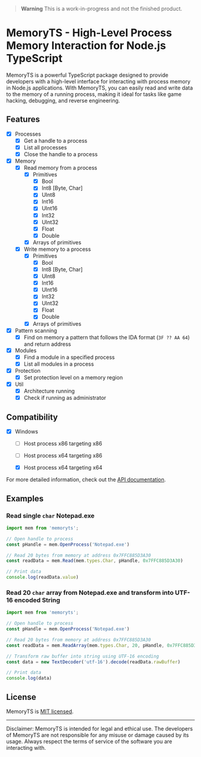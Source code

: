 > **Warning**
> This is a work-in-progress and not the finished product.

# MemoryTS - High-Level Process Memory Interaction for Node.js TypeScript

MemoryTS is a powerful TypeScript package designed to provide developers with a high-level interface for interacting with process memory in Node.js applications. With MemoryTS, you can easily read and write data to the memory of a running process, making it ideal for tasks like game hacking, debugging, and reverse engineering.

<!-- ![MemoryTS Demo](demo.gif) -->

## Features
- [x] Processes
  - [x] Get a handle to a process
  - [x] List all processes
  - [x] Close the handle to a process

- [x] Memory
  - [x] Read memory from a process
    - [x] Primitives
      - [x] Bool
      - [x] Int8 [Byte, Char]
      - [x] UInt8
      - [x] Int16
      - [x] UInt16
      - [x] Int32
      - [x] UInt32
      - [x] Float
      - [x] Double
    - [x] Arrays of primitives

  - [x] Write memory to a process
    - [x] Primitives
      - [x] Bool
      - [x] Int8 [Byte, Char]
      - [x] UInt8
      - [x] Int16
      - [x] UInt16
      - [x] Int32
      - [x] UInt32
      - [x] Float
      - [x] Double
    - [x] Arrays of primitives

- [x] Pattern scanning
  - [x] Find on memory a pattern that follows the IDA format (`3F ?? AA 64`) and return address

- [x] Modules
  - [x] Find a module in a specified process 
  - [x] List all modules in a process

- [x] Protection
  - [x] Set protection level on a memory region

- [x] Util
  - [x] Architecture running
  - [x] Check if running as administrator

## Compatibility
- [x] Windows
  - [ ] Host process x86 targeting x86
  - [ ] Host process x64 targeting x86
  - [x] Host process x64 targeting x64


For more detailed information, check out the [API documentation](API.md).

## Examples
### Read single `char` Notepad.exe
```ts
import mem from 'memoryts';

// Open handle to process
const pHandle = mem.OpenProcess('Notepad.exe')

// Read 20 bytes from memory at address 0x7FFC885D3A30
const readData = mem.Read(mem.types.Char, pHandle, 0x7FFC885D3A30)

// Print data
console.log(readData.value)
```
### Read 20 `char` array from Notepad.exe and transform into UTF-16 encoded String
```ts
import mem from 'memoryts';

// Open handle to process
const pHandle = mem.OpenProcess('Notepad.exe')

// Read 20 bytes from memory at address 0x7FFC885D3A30
const readData = mem.ReadArray(mem.types.Char, 20, pHandle, 0x7FFC885D3A30)

// Transform raw buffer into string using UTF-16 encoding
const data = new TextDecoder('utf-16').decode(readData.rawBuffer)

// Print data
console.log(data)
```

## License

MemoryTS is [MIT licensed](LICENSE).

---

Disclaimer: MemoryTS is intended for legal and ethical use. The developers of MemoryTS are not responsible for any misuse or damage caused by its usage. Always respect the terms of service of the software you are interacting with.
